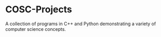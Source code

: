 # COSC-Projects
A collection of programs in C++ and Python demonstrating a variety of computer science concepts. 
